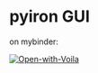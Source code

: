 # pyiron GUI
on mybinder:

[![Open-with-Voila](https://img.shields.io/badge/Open%20with-Voila-4eafa0.svg)](https://mybinder.org/v2/gh/jan-janssen/pyiron-gui-example/master?urlpath=/voila/render/pyiron.ipynb) 

